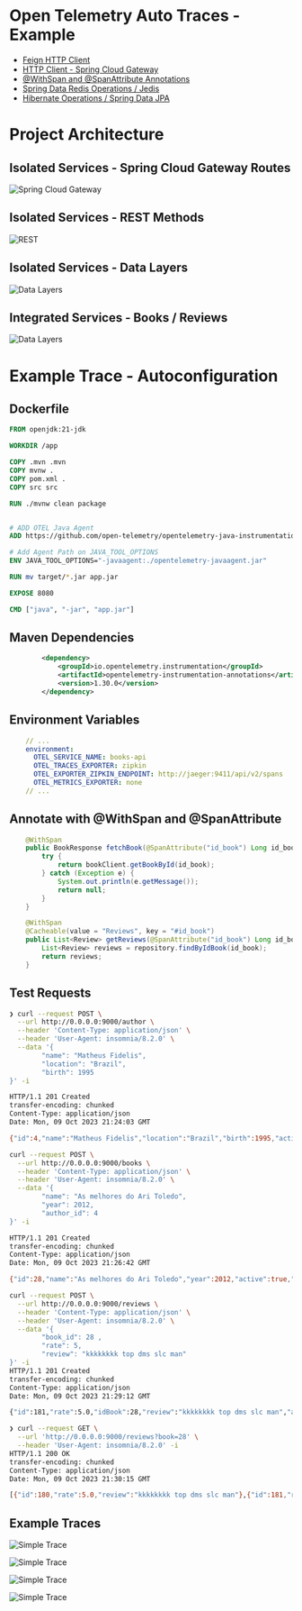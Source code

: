 # Open Telemetry Auto Traces - Example

* [Feign HTTP Client](https://docs.spring.io/spring-cloud-openfeign/docs/current/reference/html/)
* [HTTP Client - Spring Cloud Gateway](https://spring.io/projects/spring-cloud-gateway)
* [@WithSpan and @SpanAttribute Annotations](https://opentelemetry.io/docs/instrumentation/java/automatic/annotations/) 
* [Spring Data Redis Operations / Jedis](https://spring.io/projects/spring-data-redis)
* [Hibernate Operations / Spring Data JPA](https://spring.io/projects/spring-data-jpa)

# Project Architecture

## Isolated Services - Spring Cloud Gateway Routes

![Spring Cloud Gateway](.github/img/otel_example-Simple.drawio.png)

## Isolated Services - REST Methods

![REST](.github/img/otel_example-Página-2.drawio.png)

## Isolated Services - Data Layers

![Data Layers](.github/img/otel_example-Página-3.drawio.png)


## Integrated Services - Books / Reviews

![Data Layers](.github/img/otel_example-Página-4.drawio.png)


# Example Trace - Autoconfiguration 

## Dockerfile

```Dockerfile
FROM openjdk:21-jdk

WORKDIR /app

COPY .mvn .mvn
COPY mvnw .
COPY pom.xml .
COPY src src

RUN ./mvnw clean package


# ADD OTEL Java Agent
ADD https://github.com/open-telemetry/opentelemetry-java-instrumentation/releases/latest/download/opentelemetry-javaagent.jar opentelemetry-javaagent.jar

# Add Agent Path on JAVA_TOOL_OPTIONS
ENV JAVA_TOOL_OPTIONS="-javaagent:./opentelemetry-javaagent.jar"

RUN mv target/*.jar app.jar

EXPOSE 8080

CMD ["java", "-jar", "app.jar"]
```

## Maven Dependencies

```xml
		<dependency>
			<groupId>io.opentelemetry.instrumentation</groupId>
			<artifactId>opentelemetry-instrumentation-annotations</artifactId>
			<version>1.30.0</version>
		</dependency>
```

## Environment Variables 

```yaml
    // ... 
    environment: 
      OTEL_SERVICE_NAME: books-api
      OTEL_TRACES_EXPORTER: zipkin
      OTEL_EXPORTER_ZIPKIN_ENDPOINT: http://jaeger:9411/api/v2/spans
      OTEL_METRICS_EXPORTER: none
    // ...
```

## Annotate with @WithSpan and @SpanAttribute

```java
    @WithSpan
    public BookResponse fetchBook(@SpanAttribute("id_book") Long id_book) {
        try {
            return bookClient.getBookById(id_book);
        } catch (Exception e) {
            System.out.println(e.getMessage());
            return null;
        }
    }

    @WithSpan
    @Cacheable(value = "Reviews", key = "#id_book")
    public List<Review> getReviews(@SpanAttribute("id_book") Long id_book) {
        List<Review> reviews = repository.findByIdBook(id_book);
        return reviews;
    }
```

## Test Requests 

```bash
❯ curl --request POST \
  --url http://0.0.0.0:9000/author \
  --header 'Content-Type: application/json' \
  --header 'User-Agent: insomnia/8.2.0' \
  --data '{
        "name": "Matheus Fidelis",
        "location": "Brazil",
        "birth": 1995
}' -i

HTTP/1.1 201 Created
transfer-encoding: chunked
Content-Type: application/json
Date: Mon, 09 Oct 2023 21:24:03 GMT

{"id":4,"name":"Matheus Fidelis","location":"Brazil","birth":1995,"active":true}
```

```bash 
curl --request POST \
  --url http://0.0.0.0:9000/books \
  --header 'Content-Type: application/json' \
  --header 'User-Agent: insomnia/8.2.0' \
  --data '{
        "name": "As melhores do Ari Toledo",
        "year": 2012,
        "author_id": 4
}' -i

HTTP/1.1 201 Created
transfer-encoding: chunked
Content-Type: application/json
Date: Mon, 09 Oct 2023 21:26:42 GMT

{"id":28,"name":"As melhores do Ari Toledo","year":2012,"active":true,"author":{"id":4,"name":"Matheus Fidelis","location":"Brazil","birth":1995,"active":true}}
```

```bash 
curl --request POST \
  --url http://0.0.0.0:9000/reviews \
  --header 'Content-Type: application/json' \
  --header 'User-Agent: insomnia/8.2.0' \
  --data '{
        "book_id": 28 ,
        "rate": 5,
        "review": "kkkkkkkk top dms slc man"
}' -i
HTTP/1.1 201 Created
transfer-encoding: chunked
Content-Type: application/json
Date: Mon, 09 Oct 2023 21:29:12 GMT

{"id":181,"rate":5.0,"idBook":28,"review":"kkkkkkkk top dms slc man","active":true
```


```bash
❯ curl --request GET \
  --url 'http://0.0.0.0:9000/reviews?book=28' \
  --header 'User-Agent: insomnia/8.2.0' -i
HTTP/1.1 200 OK
transfer-encoding: chunked
Content-Type: application/json
Date: Mon, 09 Oct 2023 21:30:15 GMT

[{"id":180,"rate":5.0,"review":"kkkkkkkk top dms slc man"},{"id":181,"rate":5.0,"review":"kkkkkkkk top dms slc man"}]
```

## Example Traces

![Simple Trace](.github/img/trace_1.png)

![Simple Trace](.github/img/trace_2.png)

![Simple Trace](.github/img/trace_3.png)

![Simple Trace](.github/img/trace_4.png)
